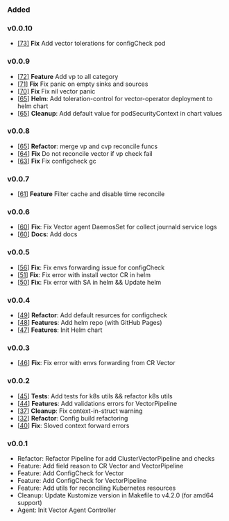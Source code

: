 ### Added

### v0.0.10
- [[73]](https://github.com/kaasops/vector-operator/pull/73) **Fix** Add vector tolerations for configCheck pod

### v0.0.9
- [[72]](https://github.com/kaasops/vector-operator/pull/72) **Feature** Add vp to all category
- [[71]](https://github.com/kaasops/vector-operator/pull/71) **Fix** Fix panic on empty sinks and sources
- [[70]](https://github.com/kaasops/vector-operator/pull/70) **Fix** Fix nil vector panic
- [[65](https://github.com/kaasops/vector-operator/pull/69)] **Helm**: Add toleration-control for vector-operator deployment to helm chart
- [[65](https://github.com/kaasops/vector-operator/pull/69)] **Cleanup**: Add default value for podSecurityContext in chart values

### v0.0.8
- [[65](https://github.com/kaasops/vector-operator/pull/65)] **Refactor**: merge vp and cvp reconcile funcs
- [[64](https://github.com/kaasops/vector-operator/pull/64)] **Fix** Do not reconсile vector if vp check fail
- [[63](https://github.com/kaasops/vector-operator/pull/63)] **Fix** Fix configcheck gc

### v0.0.7
- [[61](https://github.com/kaasops/vector-operator/pull/61)] **Feature** Filter cache and disable time reconcile

### v0.0.6
- [[60](https://github.com/kaasops/vector-operator/pull/60)] **Fix**: Fix Vector agent DaemosSet for collect journald service logs
- [[60](https://github.com/kaasops/vector-operator/pull/60)] **Docs**: Add docs

### v0.0.5
- [[56](https://github.com/kaasops/vector-operator/pull/56)] **Fix**: Fix envs forwarding issue for configCheck 
- [[51](https://github.com/kaasops/vector-operator/pull/51)] **Fix**: Fix error with install vector CR in helm
- [[50](https://github.com/kaasops/vector-operator/pull/50)] **Fix**: Fix error with SA in helm && Update helm

### v0.0.4
- [[49](https://github.com/kaasops/vector-operator/pull/49)] **Refactor**: Add default resurces for configcheck
- [[48](https://github.com/kaasops/vector-operator/pull/48)] **Features**: Add helm repo (with GitHub Pages)
- [[47](https://github.com/kaasops/vector-operator/pull/47)] **Features**: Init Helm chart

### v0.0.3
- [[46](https://github.com/kaasops/vector-operator/pull/46)] **Fix**: Fix error with envs forwarding from CR Vector

### v0.0.2
- [[45](https://github.com/kaasops/vector-operator/pull/45)] **Tests**: Add tests for k8s utils && refactor k8s utils
- [[44](https://github.com/kaasops/vector-operator/pull/44)] **Features**: Add validations errors for VectorPipeline
- [[37](https://github.com/kaasops/vector-operator/pull/37)] **Cleanup**: Fix context-in-struct warning
- [[32](https://github.com/kaasops/vector-operator/pull/32)] **Refactor**: Config build refactoring 
- [[40](https://github.com/kaasops/vector-operator/pull/40)] **Fix**: Sloved context forward errors


### v0.0.1
- Refactor: Refactor Pipeline for add ClusterVectorPipeline and checks
- Feature: Add field reason to CR Vector and VectorPipeline
- Feature: Add ConfigCheck for Vector
- Feature: Add ConfigCheck for VectorPipeline
- Feature: Add utils for reconciling Kubernetes resources
- Cleanup: Update Kustomize version in Makefile to v4.2.0 (for amd64 support)
- Agent: Init Vector Agent Controller
